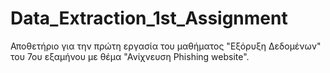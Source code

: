# Data_Extraction_1st_Assignment
Αποθετήριο για την πρώτη εργασία του μαθήματος "Εξόρυξη Δεδομένων" του 7ου εξαμήνου με θέμα "Ανίχνευση Phishing website".
